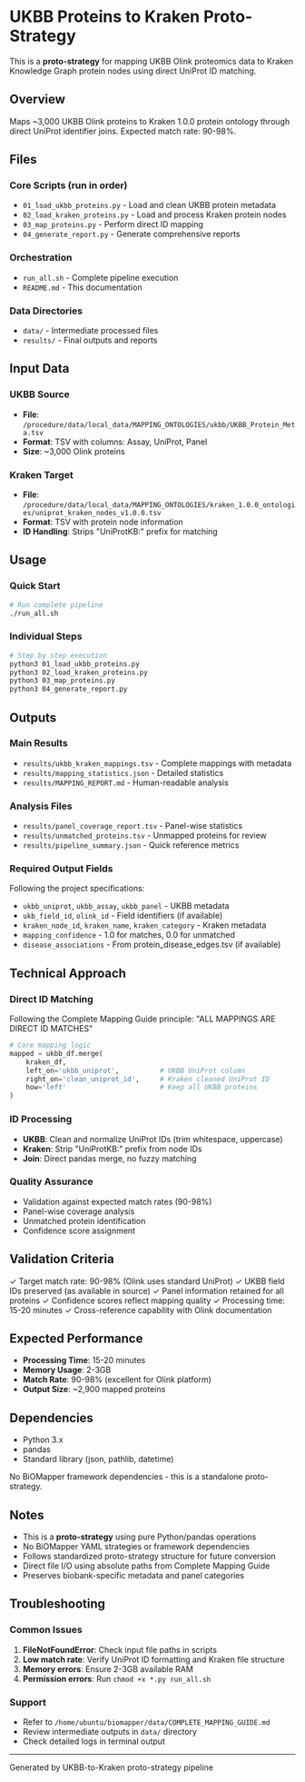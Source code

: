 # UKBB Proteins to Kraken Proto-Strategy

This is a **proto-strategy** for mapping UKBB Olink proteomics data to Kraken Knowledge Graph protein nodes using direct UniProt ID matching.

## Overview

Maps ~3,000 UKBB Olink proteins to Kraken 1.0.0 protein ontology through direct UniProt identifier joins. Expected match rate: 90-98%.

## Files

### Core Scripts (run in order)
- `01_load_ukbb_proteins.py` - Load and clean UKBB protein metadata
- `02_load_kraken_proteins.py` - Load and process Kraken protein nodes
- `03_map_proteins.py` - Perform direct ID mapping
- `04_generate_report.py` - Generate comprehensive reports

### Orchestration
- `run_all.sh` - Complete pipeline execution
- `README.md` - This documentation

### Data Directories
- `data/` - Intermediate processed files
- `results/` - Final outputs and reports

## Input Data

### UKBB Source
- **File**: `/procedure/data/local_data/MAPPING_ONTOLOGIES/ukbb/UKBB_Protein_Meta.tsv`
- **Format**: TSV with columns: Assay, UniProt, Panel
- **Size**: ~3,000 Olink proteins

### Kraken Target
- **File**: `/procedure/data/local_data/MAPPING_ONTOLOGIES/kraken_1.0.0_ontologies/uniprot_kraken_nodes_v1.0.0.tsv`
- **Format**: TSV with protein node information
- **ID Handling**: Strips "UniProtKB:" prefix for matching

## Usage

### Quick Start
```bash
# Run complete pipeline
./run_all.sh
```

### Individual Steps
```bash
# Step by step execution
python3 01_load_ukbb_proteins.py
python3 02_load_kraken_proteins.py
python3 03_map_proteins.py
python3 04_generate_report.py
```

## Outputs

### Main Results
- `results/ukbb_kraken_mappings.tsv` - Complete mappings with metadata
- `results/mapping_statistics.json` - Detailed statistics
- `results/MAPPING_REPORT.md` - Human-readable analysis

### Analysis Files
- `results/panel_coverage_report.tsv` - Panel-wise statistics
- `results/unmatched_proteins.tsv` - Unmapped proteins for review
- `results/pipeline_summary.json` - Quick reference metrics

### Required Output Fields

Following the project specifications:
- `ukbb_uniprot`, `ukbb_assay`, `ukbb_panel` - UKBB metadata
- `ukb_field_id`, `olink_id` - Field identifiers (if available)
- `kraken_node_id`, `kraken_name`, `kraken_category` - Kraken metadata
- `mapping_confidence` - 1.0 for matches, 0.0 for unmatched
- `disease_associations` - From protein_disease_edges.tsv (if available)

## Technical Approach

### Direct ID Matching
Following the Complete Mapping Guide principle: "ALL MAPPINGS ARE DIRECT ID MATCHES"

```python
# Core mapping logic
mapped = ukbb_df.merge(
    kraken_df,
    left_on='ukbb_uniprot',          # UKBB UniProt column
    right_on='clean_uniprot_id',     # Kraken cleaned UniProt ID
    how='left'                       # Keep all UKBB proteins
)
```

### ID Processing
- **UKBB**: Clean and normalize UniProt IDs (trim whitespace, uppercase)
- **Kraken**: Strip "UniProtKB:" prefix from node IDs
- **Join**: Direct pandas merge, no fuzzy matching

### Quality Assurance
- Validation against expected match rates (90-98%)
- Panel-wise coverage analysis
- Unmatched protein identification
- Confidence score assignment

## Validation Criteria

✓ Target match rate: 90-98% (Olink uses standard UniProt)
✓ UKBB field IDs preserved (as available in source)
✓ Panel information retained for all proteins
✓ Confidence scores reflect mapping quality
✓ Processing time: 15-20 minutes
✓ Cross-reference capability with Olink documentation

## Expected Performance

- **Processing Time**: 15-20 minutes
- **Memory Usage**: 2-3GB
- **Match Rate**: 90-98% (excellent for Olink platform)
- **Output Size**: ~2,900 mapped proteins

## Dependencies

- Python 3.x
- pandas
- Standard library (json, pathlib, datetime)

No BiOMapper framework dependencies - this is a standalone proto-strategy.

## Notes

- This is a **proto-strategy** using pure Python/pandas operations
- No BiOMapper YAML strategies or framework dependencies
- Follows standardized proto-strategy structure for future conversion
- Direct file I/O using absolute paths from Complete Mapping Guide
- Preserves biobank-specific metadata and panel categories

## Troubleshooting

### Common Issues
1. **FileNotFoundError**: Check input file paths in scripts
2. **Low match rate**: Verify UniProt ID formatting and Kraken file structure
3. **Memory errors**: Ensure 2-3GB available RAM
4. **Permission errors**: Run `chmod +x *.py run_all.sh`

### Support
- Refer to `/home/ubuntu/biomapper/data/COMPLETE_MAPPING_GUIDE.md`
- Review intermediate outputs in `data/` directory
- Check detailed logs in terminal output

---

Generated by UKBB-to-Kraken proto-strategy pipeline